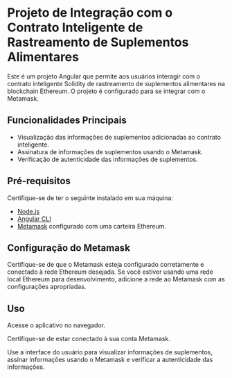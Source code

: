 # Projeto de Integração com o Contrato Inteligente de Rastreamento de Suplementos Alimentares

Este é um projeto Angular que permite aos usuários interagir com o contrato inteligente Solidity de rastreamento de suplementos alimentares na blockchain Ethereum. O projeto é configurado para se integrar com o Metamask.

## Funcionalidades Principais

- Visualização das informações de suplementos adicionadas ao contrato inteligente.
- Assinatura de informações de suplementos usando o Metamask.
- Verificação de autenticidade das informações de suplementos.

## Pré-requisitos

Certifique-se de ter o seguinte instalado em sua máquina:

- [Node.js](https://nodejs.org/)
- [Angular CLI](https://angular.io/cli)
- [Metamask](https://metamask.io/) configurado com uma carteira Ethereum.

## Configuração do Metamask

Certifique-se de que o Metamask esteja configurado corretamente e conectado à rede Ethereum desejada. Se você estiver usando uma rede local Ethereum para desenvolvimento, adicione a rede ao Metamask com as configurações apropriadas.

## Uso
Acesse o aplicativo no navegador.

Certifique-se de estar conectado à sua conta Metamask.

Use a interface do usuário para visualizar informações de suplementos, assinar informações usando o Metamask e verificar a autenticidade das informações.